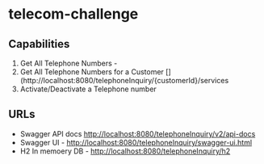 # telecom-challenge

## Capabilities

1. Get All Telephone Numbers - [](http://localhost:8080/telephoneInquiry/all/services)
2. Get All Telephone Numbers for a Customer [](http://localhost:8080/telephoneInquiry/{customerId}/services
3. Activate/Deactivate a Telephone number

## URLs

* Swagger API docs [http://localhost:8080/telephoneInquiry/v2/api-docs](http://localhost:8080/telephoneInquiry/v2/api-docs)
* Swagger UI - [http://localhost:8080/telephoneInquiry/swagger-ui.html](http://localhost:8080/telephoneInquiry/swagger-ui.html)
* H2 In memoery DB - [http://localhost:8080/telephoneInquiry/h2](http://localhost:8080/telephoneInquiry/h2)

